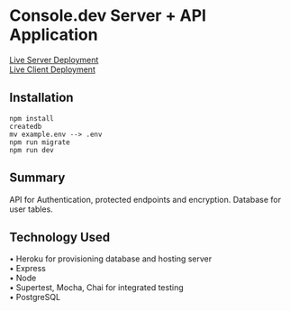 # Console.dev Server + API Application

[Live Server Deployment](https://console-app-server.herokuapp.com/)  
[Live Client Deployment](https://console-dev-client.vercel.app/)

## Installation

```
npm install
createdb
mv example.env --> .env
npm run migrate
npm run dev

```

## Summary
API for Authentication, protected endpoints and encryption.
Database for user tables. 

## Technology Used

• Heroku for provisioning database and hosting server  
• Express  
• Node  
• Supertest, Mocha, Chai for integrated testing  
• PostgreSQL
